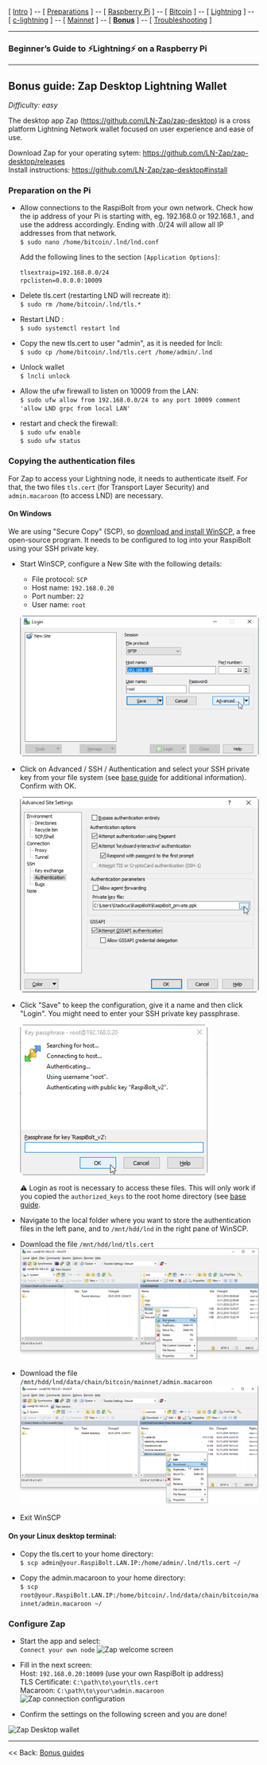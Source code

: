 [ [Intro](README.md) ] -- [ [Preparations](raspibolt_10_preparations.md) ] -- [ [Raspberry Pi](raspibolt_20_pi.md) ] -- [ [Bitcoin](raspibolt_30_bitcoin.md) ] -- [ [Lightning](raspibolt_40_lnd.md) ] -- [ [c-lightning](raspibolt_45_clightning.md) ] -- [ [Mainnet](raspibolt_50_mainnet.md) ] -- [ [**Bonus**](raspibolt_60_bonus.md) ] -- [ [Troubleshooting](raspibolt_70_troubleshooting.md) ]

------

### Beginner’s Guide to ️⚡Lightning️⚡ on a Raspberry Pi

------

## Bonus guide: Zap Desktop Lightning Wallet
*Difficulty: easy*

The desktop app Zap (https://github.com/LN-Zap/zap-desktop) is a cross platform Lightning Network wallet focused on user experience and ease of use.

Download Zap for your operating sytem:
https://github.com/LN-Zap/zap-desktop/releases  
Install instructions: https://github.com/LN-Zap/zap-desktop#install

### Preparation on the Pi

* Allow connections to the RaspiBolt from your own network. Check how the ip address of your Pi is starting with, eg. 192.168.0 or 192.168.1 , and use the address accordingly. Ending with .0/24 will allow all IP addresses from that network.  
    `$ sudo nano /home/bitcoin/.lnd/lnd.conf`  

    Add the following lines to the section `[Application Options]`:  
   ```
   tlsextraip=192.168.0.0/24
   rpclisten=0.0.0.0:10009
   ```
  
* Delete tls.cert (restarting LND will recreate it):  
    `$ sudo rm /home/bitcoin/.lnd/tls.*`

* Restart LND :  
  `$ sudo systemctl restart lnd`  
  
* Copy the new tls.cert to user "admin", as it is needed for lncli:  
    `$ sudo cp /home/bitcoin/.lnd/tls.cert /home/admin/.lnd`

* Unlock wallet  
  `$ lncli unlock` 

* Allow the ufw firewall to listen on 10009 from the LAN:  
  `$ sudo ufw allow from 192.168.0.0/24 to any port 10009 comment 'allow LND grpc from local LAN'`

 * restart and check the firewall:  
  `$ sudo ufw enable`  
  `$ sudo ufw status`

### Copying the authentication files
For Zap to access your Lightning node, it needs to authenticate itself. For that, the two files `tls.cert` (for Transport Layer Security) and `admin.macaroon` (to access LND) are necessary.

#### On Windows
We are using "Secure Copy" (SCP), so [download and install WinSCP](https://winscp.net), a free open-source program. It needs to be configured to log into your RaspiBolt using your SSH private key.

* Start WinSCP, configure a New Site with the following details:
  * File protocol: `SCP`
  * Host name: `192.168.0.20`
  * Port number: `22`
  * User name: `root`  
  
  ![WinSCP configuration](images/71_zap_WinSCP.png)
  
* Click on Advanced / SSH / Authentication and select your SSH private key from your file system (see [base guide](raspibolt_20_pi.md#login-with-ssh-keys) for additional information). Confirm with OK.

  ![WinSCP ssh keys configuration](images/71_zap_WinSCP2.png)
  
* Click "Save" to keep the configuration, give it a name and then click "Login". You might need to enter your SSH private key passphrase.

  ![WinSCP login](images/71_zap_WinSCP3.png)  
  
  :warning: Login as root is necessary to access these files. This will only work if you copied the `authorized_keys` to the root home directory (see [base guide](raspibolt_20_pi.md#login-with-ssh-keys). 

* Navigate to the local folder where you want to store the authentication files in the left pane, and to `/mnt/hdd/lnd` in the right pane of WinSCP. 

* Download the file `/mnt/hdd/lnd/tls.cert`
  ![WinSCP folder navigation](images/71_zap_WinSCP4.png)

* Download the file `/mnt/hdd/lnd/data/chain/bitcoin/mainnet/admin.macaroon`
  ![WinSCP folder navigation](images/71_zap_WinSCP5.png)

* Exit WinSCP

#### On your Linux desktop terminal:  

* Copy the tls.cert to your home directory:  
  `$ scp admin@your.RaspiBolt.LAN.IP:/home/admin/.lnd/tls.cert ~/`

* Copy the admin.macaroon to your home directory:  
  `$ scp root@your.RaspiBolt.LAN.IP:/home/bitcoin/.lnd/data/chain/bitcoin/mainnet/admin.macaroon ~/`

### Configure Zap

* Start the app and select:  
  ```Connect your own node```
  ![Zap welcome screen](images/71_zap_desktop1.png)


* Fill in the next screen:  
  Host: `192.168.0.20:10009` (use your own RaspiBolt ip address)  
  TLS Certificate: `C:\path\to\your\tls.cert`  
  Macaroon: `C:\path\to\your\admin.macaroon`  
  ![Zap connection configuration](images/71_zap_desktop2.png)
 
* Confirm the settings on the following screen and you are done!

![Zap Desktop wallet](images/71_zap_desktop4.png)

------

<< Back: [Bonus guides](raspibolt_60_bonus.md) 

